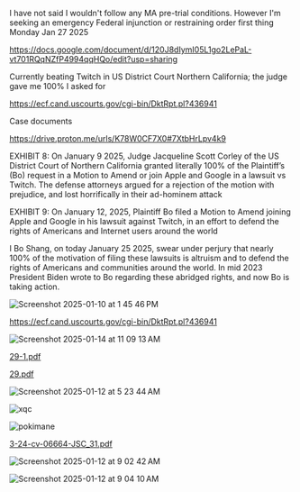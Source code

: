 I have not said I wouldn't follow any MA pre-trial conditions. However I'm seeking an emergency Federal injunction or restraining order first thing Monday Jan 27 2025 

https://docs.google.com/document/d/120J8dIymI05L1go2LePaL-vt701RQqNZfP4994qqHQo/edit?usp=sharing

Currently beating Twitch in US District Court Northern California; the judge gave me 100% I asked for

https://ecf.cand.uscourts.gov/cgi-bin/DktRpt.pl?436941

Case documents

https://drive.proton.me/urls/K78W0CF7X0#7XtbHrLpv4k9

EXHIBIT 8: On January 9 2025, Judge Jacqueline Scott Corley of the US District Court of Northern California granted literally 100% of the Plaintiff’s (Bo) request in a Motion to Amend or join Apple and Google in a lawsuit vs Twitch. The defense attorneys argued for a rejection of the motion with prejudice, and lost horrifically in their ad-hominem attack

EXHIBIT 9: On January 12, 2025, Plaintiff Bo filed a Motion to Amend joining Apple and Google in his lawsuit against Twitch, in an effort to defend the rights of Americans and Internet users around the world

I Bo Shang, on today January 25 2025, swear under perjury that nearly 100% of the motivation of filing these lawsuits is altruism and to defend the rights of Americans and communities around the world. In mid 2023 President Biden wrote to Bo regarding these abridged rights, and now Bo is taking action.


![Screenshot 2025-01-10 at 1 45 46 PM](https://github.com/user-attachments/assets/5c330a02-c0d1-4d0a-83c7-8f4137b451f7)

https://ecf.cand.uscourts.gov/cgi-bin/DktRpt.pl?436941

![Screenshot 2025-01-14 at 11 09 13 AM](https://github.com/user-attachments/assets/189df668-c8f6-4757-b353-aea9ac02be95)

[29-1.pdf](https://github.com/user-attachments/files/18464484/29-1.pdf)


[29.pdf](https://github.com/user-attachments/files/18464486/29.pdf)


![Screenshot 2025-01-12 at 5 23 44 AM](https://github.com/user-attachments/assets/7a4e4406-d28a-46e1-a337-f12c0c816db9)



![xqc](https://github.com/user-attachments/assets/48ce0bf9-95e8-41d9-bb85-f1f34b2aac6d)


![pokimane](https://github.com/user-attachments/assets/96c3059e-ea3a-43a7-b537-8782604c495b)

[3-24-cv-06664-JSC_31.pdf](https://github.com/user-attachments/files/18389681/3-24-cv-06664-JSC_31.pdf)


![Screenshot 2025-01-12 at 9 02 42 AM](https://github.com/user-attachments/assets/ed86a70a-ff9a-4244-9886-e418d6dab4ba)

![Screenshot 2025-01-12 at 9 04 10 AM](https://github.com/user-attachments/assets/f97aa7e3-b017-4df5-8a9b-60e5ff3417fd)
